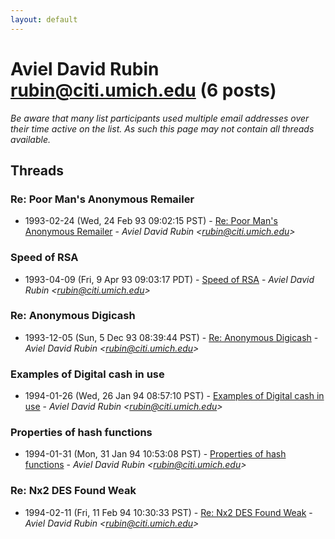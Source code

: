 ```yaml
---
layout: default
---
```


# Aviel David Rubin <rubin@citi.umich.edu> (6 posts)

_Be aware that many list participants used multiple email addresses over their time active on the list. As such this page may not contain all threads available._

## Threads

### Re: Poor Man's Anonymous Remailer
+ 1993-02-24 (Wed, 24 Feb 93 09:02:15 PST) - [Re: Poor Man's Anonymous Remailer](/archive/1993/02/02088c8500093096af7439cb1272546afb07404ef2a92334a68fda04ee6f6567) - _Aviel David Rubin \<rubin@citi.umich.edu\>_

### Speed of RSA
+ 1993-04-09 (Fri, 9 Apr 93 09:03:17 PDT) - [Speed of RSA](/archive/1993/04/3232ed70cb81cf8ae537c773149af16c489bdaeea5d0c169bada2e2f5a168913) - _Aviel David Rubin \<rubin@citi.umich.edu\>_

### Re: Anonymous Digicash
+ 1993-12-05 (Sun, 5 Dec 93 08:39:44 PST) - [Re: Anonymous Digicash](/archive/1993/12/e00cce1e5021067266c2a072a6f8a8867c4837e0179e7afc4657bc8f8b1ce78b) - _Aviel David Rubin \<rubin@citi.umich.edu\>_

### Examples of Digital cash in use
+ 1994-01-26 (Wed, 26 Jan 94 08:57:10 PST) - [Examples of Digital cash in use](/archive/1994/01/a0cbdcf149d3dec25aab4c453443faa907dcbe51efa7ce5c547ebe1b96a99327) - _Aviel David Rubin \<rubin@citi.umich.edu\>_

### Properties of hash functions
+ 1994-01-31 (Mon, 31 Jan 94 10:53:08 PST) - [Properties of hash functions](/archive/1994/01/f55d0e0d2cd8946f810c59230d60468f7f67b3d13d84cfc89ed0df59fa80d213) - _Aviel David Rubin \<rubin@citi.umich.edu\>_

### Re: Nx2 DES Found Weak
+ 1994-02-11 (Fri, 11 Feb 94 10:30:33 PST) - [Re: Nx2 DES Found Weak](/archive/1994/02/1f633786736e89e1240f1a86ddb6ab3f84ab5b386328c3ad1018a17652ac5ce9) - _Aviel David Rubin \<rubin@citi.umich.edu\>_

